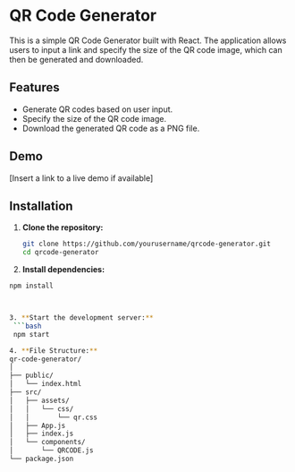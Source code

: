 # QR Code Generator

This is a simple QR Code Generator built with React. The application allows users to input a link and specify the size of the QR code image, which can then be generated and downloaded.

## Features

- Generate QR codes based on user input.
- Specify the size of the QR code image.
- Download the generated QR code as a PNG file.

## Demo

[Insert a link to a live demo if available]

## Installation

1. **Clone the repository:**

   ```bash
   git clone https://github.com/yourusername/qrcode-generator.git
   cd qrcode-generator
   
2. **Install dependencies:**   

 ```bash
 npm install



3. **Start the development server:**
  ```bash
  npm start

4. **File Structure:**
qr-code-generator/
│
├── public/
│   └── index.html
├── src/
│   ├── assets/
│   │   └── css/
│   │       └── qr.css
│   ├── App.js
│   ├── index.js
│   └── components/
│       └── QRCODE.js
└── package.json


